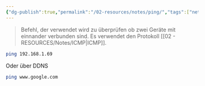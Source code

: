 ```yaml
---
{"dg-publish":true,"permalink":"/02-resources/notes/ping/","tags":["netzwerk","linux/command","windows/command"],"updated":"2024-10-14T16:15:03.342+02:00"}
---
```


> Befehl, der verwendet wird zu überprüfen ob zwei Geräte mit einnander verbunden sind.
> Es verwendet den Protokoll [[02 - RESOURCES/Notes/ICMP\|ICMP]].


```sh
ping 192.168.1.69
```
Oder über DDNS
```sh
ping www.google.com
```